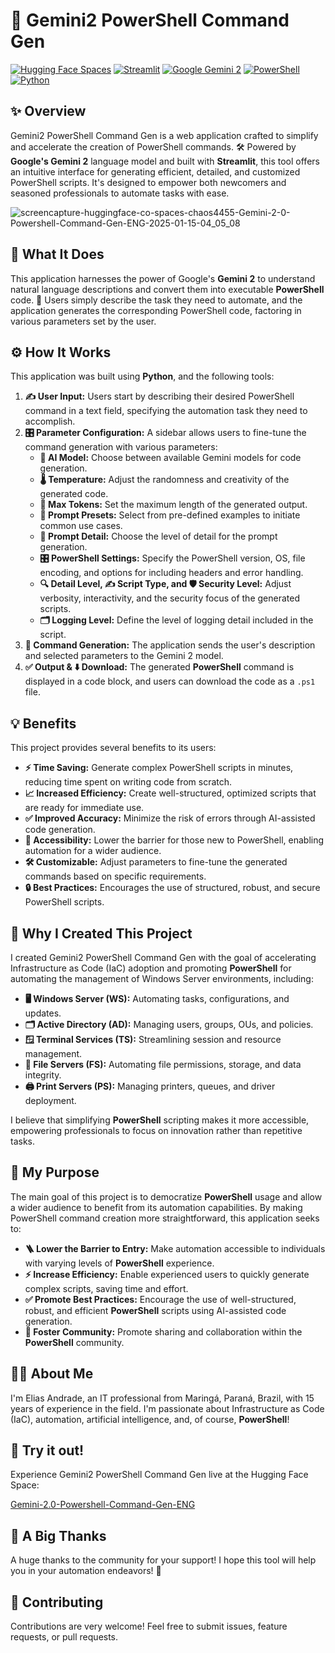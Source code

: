 # 🚀 Gemini2 PowerShell Command Gen

[![Hugging Face Spaces](https://img.shields.io/badge/%F0%9F%A4%97%20Hugging%20Face-Spaces-blue)](https://huggingface.co/spaces/chaos4455/Gemini-2.0-Powershell-Command-Gen-ENG)
[![Streamlit](https://img.shields.io/badge/Streamlit-%2300BFFF.svg?style=flat&logo=streamlit&logoColor=white)](https://streamlit.io)
[![Google Gemini 2](https://img.shields.io/badge/Google_Gemini_2-blue?logo=google-gemini&logoColor=white)](https://ai.google.dev/models/gemini)
[![PowerShell](https://img.shields.io/badge/PowerShell-blue?logo=powershell&logoColor=white)](https://learn.microsoft.com/en-us/powershell/)
[![Python](https://img.shields.io/badge/Python-%233776AB.svg?style=flat&logo=python&logoColor=white)](https://www.python.org/)

## ✨ Overview

Gemini2 PowerShell Command Gen is a web application crafted to simplify and accelerate the creation of PowerShell commands. 🛠️ Powered by **Google's Gemini 2** language model and built with **Streamlit**, this tool offers an intuitive interface for generating efficient, detailed, and customized PowerShell scripts. It's designed to empower both newcomers and seasoned professionals to automate tasks with ease.

![screencapture-huggingface-co-spaces-chaos4455-Gemini-2-0-Powershell-Command-Gen-ENG-2025-01-15-04_05_08](https://github.com/user-attachments/assets/89a13dc0-08a0-48de-8bac-b895a6ae1f59)


## 🎯 What It Does

This application harnesses the power of Google's **Gemini 2** to understand natural language descriptions and convert them into executable **PowerShell** code. 🤖 Users simply describe the task they need to automate, and the application generates the corresponding PowerShell code, factoring in various parameters set by the user.

## ⚙️ How It Works

This application was built using **Python**, and the following tools:

1.  **✍️ User Input:** Users start by describing their desired PowerShell command in a text field, specifying the automation task they need to accomplish.
2.  **🎛️ Parameter Configuration:** A sidebar allows users to fine-tune the command generation with various parameters:
    *   **🤖 AI Model:** Choose between available Gemini models for code generation.
    *   **🌡️ Temperature:** Adjust the randomness and creativity of the generated code.
    *   **📏 Max Tokens:** Set the maximum length of the generated output.
    *   **🎯 Prompt Presets:** Select from pre-defined examples to initiate common use cases.
    *   **🧐 Prompt Detail:** Choose the level of detail for the prompt generation.
    *   **🎛️ PowerShell Settings:** Specify the PowerShell version, OS, file encoding, and options for including headers and error handling.
    *   **🔍 Detail Level, ✍️ Script Type, and 🛡️ Security Level:** Adjust verbosity, interactivity, and the security focus of the generated scripts.
    *   **🗂️ Logging Level:** Define the level of logging detail included in the script.
3.  **🧠 Command Generation:** The application sends the user's description and selected parameters to the Gemini 2 model.
4.  **✅ Output & ⬇️ Download:** The generated **PowerShell** command is displayed in a code block, and users can download the code as a `.ps1` file.

## 💡 Benefits

This project provides several benefits to its users:

*   **⚡ Time Saving:** Generate complex PowerShell scripts in minutes, reducing time spent on writing code from scratch.
*   **📈 Increased Efficiency:** Create well-structured, optimized scripts that are ready for immediate use.
*   **✅ Improved Accuracy:** Minimize the risk of errors through AI-assisted code generation.
*   **🙌 Accessibility:** Lower the barrier for those new to PowerShell, enabling automation for a wider audience.
*   **🛠️ Customizable:** Adjust parameters to fine-tune the generated commands based on specific requirements.
*   **🔒 Best Practices:** Encourages the use of structured, robust, and secure PowerShell scripts.

## 🤔 Why I Created This Project

I created Gemini2 PowerShell Command Gen with the goal of accelerating Infrastructure as Code (IaC) adoption and promoting **PowerShell** for automating the management of Windows Server environments, including:

*   **🖥️ Windows Server (WS):** Automating tasks, configurations, and updates.
*   **🗂️ Active Directory (AD):** Managing users, groups, OUs, and policies.
*   **🪟 Terminal Services (TS):** Streamlining session and resource management.
*   **📁 File Servers (FS):** Automating file permissions, storage, and data integrity.
*   **🖨️ Print Servers (PS):** Managing printers, queues, and driver deployment.

I believe that simplifying **PowerShell** scripting makes it more accessible, empowering professionals to focus on innovation rather than repetitive tasks.

## 🎯 My Purpose

The main goal of this project is to democratize **PowerShell** usage and allow a wider audience to benefit from its automation capabilities. By making PowerShell command creation more straightforward, this application seeks to:

*   **🪜 Lower the Barrier to Entry:** Make automation accessible to individuals with varying levels of **PowerShell** experience.
*   **⚡ Increase Efficiency:** Enable experienced users to quickly generate complex scripts, saving time and effort.
*   **✅ Promote Best Practices:** Encourage the use of well-structured, robust, and efficient **PowerShell** scripts using AI-assisted code generation.
*   **🤝 Foster Community:** Promote sharing and collaboration within the **PowerShell** community.

## 🧑‍💻 About Me

I'm Elias Andrade, an IT professional from Maringá, Paraná, Brazil, with 15 years of experience in the field. I'm passionate about Infrastructure as Code (IaC), automation, artificial intelligence, and, of course, **PowerShell**!

## 🚀 Try it out!

Experience Gemini2 PowerShell Command Gen live at the Hugging Face Space:

[Gemini-2.0-Powershell-Command-Gen-ENG](https://huggingface.co/spaces/chaos4455/Gemini-2.0-Powershell-Command-Gen-ENG)

## 🙏 A Big Thanks

A huge thanks to the community for your support! I hope this tool will help you in your automation endeavors! 🙌

## 🤝 Contributing

Contributions are very welcome! Feel free to submit issues, feature requests, or pull requests.

